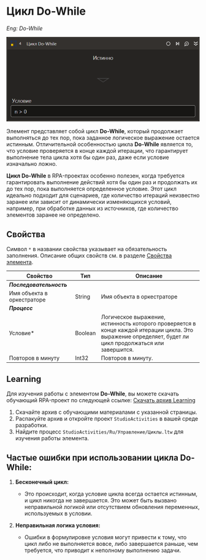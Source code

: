 # Цикл Do-While

*Eng: Do-While*

![](../../../resources/activities/basic/logic/do-while.png)


Элемент представляет собой цикл **Do-While**, который продолжает выполняться до тех пор, пока заданное логическое выражение остается истинным. Отличительной особенностью цикла **Do-While** является то, что условие проверяется в конце каждой итерации, что гарантирует выполнение тела цикла хотя бы один раз, даже если условие изначально ложно.


**Цикл Do-While** в RPA-проектах особенно полезен, когда требуется гарантировать выполнение действий хотя бы один раз и продолжать их до тех пор, пока выполняется определенное условие. Этот цикл идеально подходит для сценариев, где количество итераций неизвестно заранее или зависит от динамически изменяющихся условий, например, при обработке данных из источников, где количество элементов заранее не определено.

## Свойства

Символ `*` в названии свойства указывает на обязательность заполнения. Описание общих свойств см. в разделе [Свойства элемента](https://docs.primo-rpa.ru/primo-rpa/primo-studio/process/elements#svoistva-elementa).

| Свойство    | Тип     | Описание                                                                 |
|-------------|---------|--------------------------------------------------------------------------|
| ***Последовательность*** |          |                                                  |
| Имя объекта в оркестраторе | String | Имя объекта в оркестраторе |
| ***Процесс*** |          |                                                  |
| Условие\* | Boolean | Логическое выражение, истинность которого проверяется в конце каждой итерации цикла. Это выражение определяет, будет ли цикл продолжаться или завершится. |
| Повторов в минуту | Int32 | Повторов в минуту. |

##  Learning

Для изучения работы с элементом **Do-While**, вы можете скачать обучающий RPA-проект по следующей ссылке: [Скачать архив Learning](https://github.com/PrimoRPA/Learning/archive/refs/heads/master.zip)

1. Скачайте архив с обучающими материалами с указанной страницы.
2. Распакуйте архив и откройте проект `StudioActivities` в вашей среде разработки.
3. Найдите процесс `StudioActivities/Ru/Управление/Циклы.ltw` для изучения работы элемента.

## Частые ошибки при использовании цикла Do-While:

1. **Бесконечный цикл:**
   - Это происходит, когда условие цикла всегда остается истинным, и цикл никогда не завершается. Это может быть вызвано неправильной логикой или отсутствием обновления переменных, используемых в условии.

2. **Неправильная логика условия:**
   - Ошибки в формулировке условия могут привести к тому, что цикл либо не выполняется вовсе, либо завершается раньше, чем требуется, что приводит к неполному выполнению задачи.
